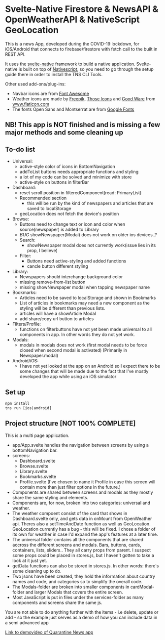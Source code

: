 # Svelte-Native Firestore & NewsAPI & OpenWeatherAPI & NativeScript GeoLocation

This is a news App, developed during the COVID-19 lockdown, for iOS/Android that connects to firebase/firestore with fetch call to the built in REST API.

It uses the <a href='https://svelte-native.technology/docs'>svelte-native</a> framework to build a native application. Svelte-native is built on top of <a href="https://nativescript.ord">Nativescript</a>, so you need to go through the setup guide there in order to install the TNS CLI Tools.

Other used add-ons/plug-ins: 
- Navbar icons are from <a href='https://fontawesome.com/docs'>Font Awesome</a>
- Weather icons are made by <a href="https://www.flaticon.com/authors/freepik" title="Freepik">Freepik</a>, <a href="https://www.flaticon.com/authors/those-icons" title="Those Icons">Those Icons</a> and <a href="https://www.flaticon.com/authors/good-ware" title="Good Ware">Good Ware</a> from <a href="https://www.flaticon.com/" title="Flaticon">www.flaticon.com</a>
- The fonts Open Sans and Montserrat are from <a href='https://fonts.google.com'>Google Fonts</a>

## NB! This app is NOT finished and is missing a few major methods and some cleaning up
## To-do list
- Universal:
    - active-style color of icons in BottomNavigation
    - addToList buttons needs appropriate functions and styling
    - a lot of my code can be solved and minimize with store
    - active-style on buttons in filterBar
- Dashboard:
    - reset scroll position in filteredComponent(read: PrimaryList)
    - Recommended section
        - this will be run by the kind of newspapers and articles that are saved to localStorage
    - geoLocation does not fetch the device's position
- Browse:
    - Buttons need to change text or icon and color when source(newspaper) is added to Library
    - *BUG* showNewspaper(Modal) does not work on older ios devices..? 
    - Search:
        - showNewspaper modal does not currently work(issue lies in its prop, I believe)
    - Filter:
        - Buttons need active-styling and added functions
        - cancle button different styling
- Library: 
    - Newspapers should interchange background color
    - missing remove-from-list button
    - missing showNewspaper modal when tapping newspaper name
- Bookmarks:
    - Articles need to be saved to localStorage and shown in Bookmarks
    - List of articles in bookmarks may need a new component as the styling will be different than previous lists. 
    - articles will have a showArticle Modal
    - add share/copy url button to articles
- Filters/Profile:
    - functions on filterbuttons have not yet been made universal to all components in app. In other words they do not yet work. 
- Modals:
    - modals in modals does not work (first modal needs to be force closed when second modal is activated) (Primarily in Newspaper.modal)
- Android/iOS:
    - I have not yet looked at the app on an Android so I expect there to be some changes that will be made due to the fact that I've mostly developed the app while using an iOS simulator

## Set up
```html
npm install 
tns run [ios|android]
```

## Project structure [NOT 100% COMPLETE]
This is a multi page application.
- app/App.svelte handles the navigation between screens by using a bottomNavigation bar.
- screens:
    - Dashboard.svelte
    - Browse.svelte
    - Library.svelte
    - Bookmarks.svelte
    - Profile.svelte (I've chosen to name it Profile in case this screen will contain more than just filter options in the future.)
- Components are shared between screens and modals as they mostly share the same styling and elements. 
- Components are, for now, broken into two categories: universal and weather. 
- The weather compoent consist of the card that shows in Dashboard.svelte only, and gets data in onMount from OpenWeather api. Theres also a setTimeAndDate function as well as GeoLocation. GeoLocation currently has a bug - this will be fixed. I chose a folder of its own for weather in case I'd expand the app's features at a later time. 
- The universal folder contains all the components that are shared accross the different screens and modals. Bars, buttons, cards, containers, lists, sliders.. They all carry props from parent. I suspect some props could be placed in stores.js, but I haven't gotten to take a look at it just yet. 
- getData functions can also be stored in stores.js. In other words: there's some cleaning up to do. 
- Two jsons have been created, they hold the information about country names and code, and categories so to simplify the overall code. 
- The Modals-folder are broken into smaller components in cardModal-folder and larger Modals that covers the entire screen. 
- Most JavaScript is put in files under the services-folder as many components and screens share the same js. 

You are not able to do anything further with the items - i.e delete, update or add - so the example just serves as a demo of how you can include data in a semi advanced app

<a href="https://www.dropbox.com/s/i43wy7bzeov04dj/Screen%20Recording%202020-04-15%20at%2008.40.51.mov?dl=0">Link to demovideo of Quarantine News app</a>
